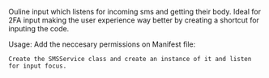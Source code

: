 Ouline input which listens for incoming sms and getting their body.
Ideal for 2FA input making the user experience way better by creating a shortcut for inputing the code.

Usage:
    Add the neccesary permissions on Manifest file:
        <uses-feature android:name="android.hardware.telephony" android:required="false" />
        <uses-permission android:name="android.permission.RECEIVE_SMS"/>
    
    Create the SMSService class and create an instance of it and listen for input focus.